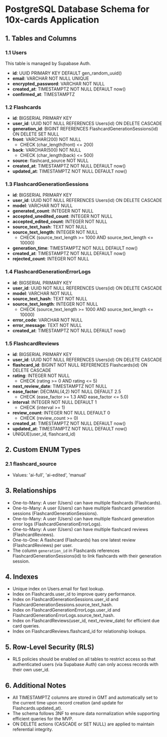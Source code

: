 # PostgreSQL Database Schema for 10x-cards Application

## 1. Tables and Columns

### 1.1 Users

This table is managed by Supabase Auth.

- **id**: UUID PRIMARY KEY DEFAULT gen_random_uuid()
- **email**: VARCHAR NOT NULL UNIQUE
- **encrypted_password**: VARCHAR NOT NULL
- **created_at**: TIMESTAMPTZ NOT NULL DEFAULT now()
- **confirmed_at**: TIMESTAMPTZ

### 1.2 Flashcards
- **id**: BIGSERIAL PRIMARY KEY
- **user_id**: UUID NOT NULL REFERENCES Users(id) ON DELETE CASCADE
- **generation_id**: BIGINT REFERENCES FlashcardGenerationSessions(id) ON DELETE SET NULL
- **front**: VARCHAR(200) NOT NULL
  - CHECK (char_length(front) <= 200)
- **back**: VARCHAR(500) NOT NULL
  - CHECK (char_length(back) <= 500)
- **source**: flashcard_source NOT NULL
- **created_at**: TIMESTAMPTZ NOT NULL DEFAULT now()
- **updated_at**: TIMESTAMPTZ NOT NULL DEFAULT now()

### 1.3 FlashcardGenerationSessions
- **id**: BIGSERIAL PRIMARY KEY
- **user_id**: UUID NOT NULL REFERENCES Users(id) ON DELETE CASCADE
- **model**: VARCHAR NOT NULL
- **generated_count**: INTEGER NOT NULL
- **accepted_unedited_count**: INTEGER NOT NULL
- **accepted_edited_count**: INTEGER NOT NULL
- **source_text_hash**: TEXT NOT NULL
- **source_text_length**: INTEGER NOT NULL
  - CHECK (source_text_length >= 1000 AND source_text_length <= 10000)
- **generation_time**: TIMESTAMPTZ NOT NULL DEFAULT now()
- **created_at**: TIMESTAMPTZ NOT NULL DEFAULT now()
- **rejected_count**: INTEGER NOT NULL

### 1.4 FlashcardGenerationErrorLogs
- **id**: BIGSERIAL PRIMARY KEY
- **user_id**: UUID NOT NULL REFERENCES Users(id) ON DELETE CASCADE
- **model**: VARCHAR NOT NULL
- **source_text_hash**: TEXT NOT NULL
- **source_text_length**: INTEGER NOT NULL
  - CHECK (source_text_length >= 1000 AND source_text_length <= 10000)
- **error_code**: VARCHAR NOT NULL
- **error_message**: TEXT NOT NULL
- **created_at**: TIMESTAMPTZ NOT NULL DEFAULT now()

### 1.5 FlashcardReviews
- **id**: BIGSERIAL PRIMARY KEY
- **user_id**: UUID NOT NULL REFERENCES Users(id) ON DELETE CASCADE
- **flashcard_id**: BIGINT NOT NULL REFERENCES Flashcards(id) ON DELETE CASCADE
- **rating**: INTEGER NOT NULL
  - CHECK (rating >= 0 AND rating <= 5)
- **next_review_date**: TIMESTAMPTZ NOT NULL
- **ease_factor**: DECIMAL(4,2) NOT NULL DEFAULT 2.5
  - CHECK (ease_factor >= 1.3 AND ease_factor <= 5.0)
- **interval**: INTEGER NOT NULL DEFAULT 1
  - CHECK (interval >= 1)
- **review_count**: INTEGER NOT NULL DEFAULT 0
  - CHECK (review_count >= 0)
- **created_at**: TIMESTAMPTZ NOT NULL DEFAULT now()
- **updated_at**: TIMESTAMPTZ NOT NULL DEFAULT now()
- UNIQUE(user_id, flashcard_id)

## 2. Custom ENUM Types

### 2.1 flashcard_source
- Values: 'ai-full', 'ai-edited', 'manual'

## 3. Relationships

- One-to-Many: A user (Users) can have multiple flashcards (Flashcards).
- One-to-Many: A user (Users) can have multiple flashcard generation sessions (FlashcardGenerationSessions).
- One-to-Many: A user (Users) can have multiple flashcard generation error logs (FlashcardGenerationErrorLogs).
- One-to-Many: A user (Users) can have multiple flashcard reviews (FlashcardReviews).
- One-to-One: A flashcard (Flashcards) has one latest review (FlashcardReviews) per user.
- The column `generation_id` in Flashcards references FlashcardGenerationSessions(id) to link flashcards with their generation session.

## 4. Indexes

- Unique index on Users.email for fast lookup.
- Index on Flashcards.user_id to improve query performance.
- Index on FlashcardGenerationSessions.user_id and FlashcardGenerationSessions.source_text_hash.
- Index on FlashcardGenerationErrorLogs.user_id and FlashcardGenerationErrorLogs.source_text_hash.
- Index on FlashcardReviews(user_id, next_review_date) for efficient due card queries.
- Index on FlashcardReviews.flashcard_id for relationship lookups.

## 5. Row-Level Security (RLS)

- RLS policies should be enabled on all tables to restrict access so that authenticated users (via Supabase Auth) can only access records with their own user_id.

## 6. Additional Notes

- All TIMESTAMPTZ columns are stored in GMT and automatically set to the current time upon record creation (and update for Flashcards.updated_at).
- The schema follows 3NF to ensure data normalization while supporting efficient queries for the MVP.
- ON DELETE actions (CASCADE or SET NULL) are applied to maintain referential integrity. 